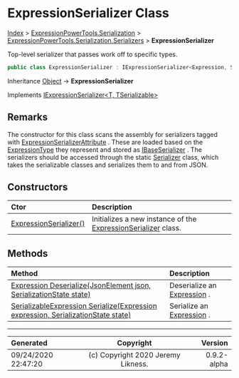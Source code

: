 ﻿# ExpressionSerializer Class

[Index](../index.md) > [ExpressionPowerTools.Serialization](ExpressionPowerTools.Serialization.a.md) > [ExpressionPowerTools.Serialization.Serializers](ExpressionPowerTools.Serialization.Serializers.n.md) > **ExpressionSerializer**

Top-level serializer that passes work off to specific types.

```csharp
public class ExpressionSerializer : IExpressionSerializer<Expression, SerializableExpression>
```

Inheritance [Object](https://docs.microsoft.com/dotnet/api/system.object) → **ExpressionSerializer**

Implements  [IExpressionSerializer&lt;T, TSerializable>](ExpressionPowerTools.Serialization.Signatures.IExpressionSerializer`2.i.md) 

## Remarks

The constructor for this class scans the assembly for serializers tagged with [ExpressionSerializerAttribute](ExpressionPowerTools.Serialization.Serializers.ExpressionSerializerAttribute.cs.md) . These are loaded based on the [ExpressionType](https://docs.microsoft.com/dotnet/api/system.linq.expressions.expressiontype) they represent and stored as [IBaseSerializer](ExpressionPowerTools.Serialization.Signatures.IBaseSerializer.i.md) .
            The serializers should be accessed through the static [Serializer](ExpressionPowerTools.Serialization.Serializer.cs.md) class,
            which takes the serializable classes and serializes them to and from JSON.

## Constructors

| Ctor | Description |
| :-- | :-- |
| [ExpressionSerializer()](ExpressionPowerTools.Serialization.Serializers.ExpressionSerializer.ctor.md#expressionserializer) | Initializes a new instance of the [ExpressionSerializer](ExpressionPowerTools.Serialization.Serializers.ExpressionSerializer.cs.md) class. |
## Methods

| Method | Description |
| :-- | :-- |
| [Expression Deserialize(JsonElement json, SerializationState state)](ExpressionPowerTools.Serialization.Serializers.ExpressionSerializer.Deserialize.m.md) | Deserialize an [Expression](https://docs.microsoft.com/dotnet/api/system.linq.expressions.expression) . |
| [SerializableExpression Serialize(Expression expression, SerializationState state)](ExpressionPowerTools.Serialization.Serializers.ExpressionSerializer.Serialize.m.md) | Serialize an [Expression](https://docs.microsoft.com/dotnet/api/system.linq.expressions.expression) . |

---

| Generated | Copyright | Version |
| :-- | :-: | --: |
| 09/24/2020 22:47:20 | (c) Copyright 2020 Jeremy Likness. | 0.9.2-alpha |
